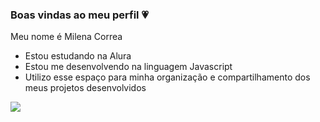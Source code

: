 ### Boas vindas ao meu perfil 💗

Meu nome é Milena Correa

- Estou estudando na Alura
- Estou me desenvolvendo na linguagem Javascript
- Utilizo esse espaço para minha organização e compartilhamento dos meus projetos desenvolvidos



![](https://media1.tenor.com/m/PS6medrGxqwAAAAd/cat-kiss.gif)


